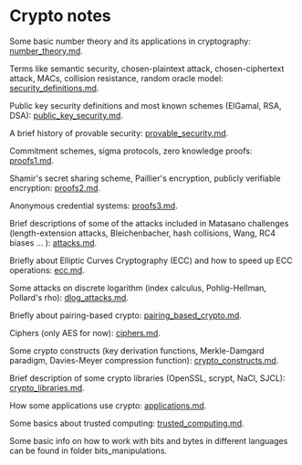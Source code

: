 # Crypto notes

Some basic number theory and its applications in cryptography:
[number_theory.md](https://github.com/miha-stopar/crypto-notes/blob/master/number_theory.md).

Terms like semantic security, chosen-plaintext attack, chosen-ciphertext attack, MACs, collision resistance, random oracle model:
[security_definitions.md](https://github.com/miha-stopar/crypto-notes/blob/master/security_definitions.md).

Public key security definitions and most known schemes (ElGamal, RSA, DSA):
[public_key_security.md](https://github.com/miha-stopar/crypto-notes/blob/master/public_key_security.md).

A brief history of provable security:
[provable_security.md](https://github.com/miha-stopar/crypto-notes/blob/master/provable_security.md).

Commitment schemes, sigma protocols, zero knowledge proofs:
[proofs1.md](https://github.com/miha-stopar/crypto-notes/blob/master/proofs1.md).

Shamir's secret sharing scheme, Paillier's encryption, publicly verifiable encryption:
[proofs2.md](https://github.com/miha-stopar/crypto-notes/blob/master/proofs2.md).

Anonymous credential systems:
[proofs3.md](https://github.com/miha-stopar/crypto-notes/blob/master/proofs3.md).

Brief descriptions of some of the attacks included in Matasano challenges (length-extension attacks, Bleichenbacher, hash collisions, Wang, RC4 biases ... ):
[attacks.md](https://github.com/miha-stopar/crypto-notes/blob/master/attacks.md).

Briefly about Elliptic Curves Cryptography (ECC) and how to speed up ECC operations:
[ecc.md](https://github.com/miha-stopar/crypto-notes/blob/master/ecc.md).

Some attacks on discrete logarithm (index calculus, Pohlig-Hellman, Pollard's rho):
[dlog_attacks.md](https://github.com/miha-stopar/crypto-notes/blob/master/dlog_attacks.md).

Briefly about pairing-based crypto:
[pairing_based_crypto.md](https://github.com/miha-stopar/crypto-notes/blob/master/pairing_based_crypto.md).

Ciphers (only AES for now):
[ciphers.md](https://github.com/miha-stopar/crypto-notes/blob/master/ciphers.md).

Some crypto constructs (key derivation functions, Merkle-Damgard paradigm, Davies-Meyer compression function):
[crypto_constructs.md](https://github.com/miha-stopar/crypto-notes/blob/master/crypto_constructs.md).

Brief description of some crypto libraries (OpenSSL, scrypt, NaCl, SJCL):
[crypto_libraries.md](https://github.com/miha-stopar/crypto-notes/blob/master/crypto_libraries.md).

How some applications use crypto:
[applications.md](https://github.com/miha-stopar/crypto-notes/blob/master/applications.md).

Some basics about trusted computing:
[trusted_computing.md](https://github.com/miha-stopar/crypto-notes/blob/master/trusted_computing.md).  

Some basic info on how to work with bits and bytes in different languages can be found in folder bits_manipulations.



